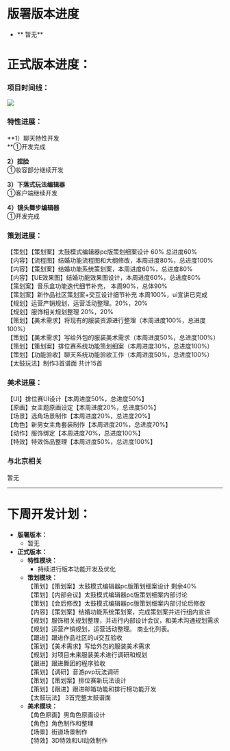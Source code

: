 # 版署版本进度
+ ** 暂无**

# 正式版本进度：
### 项目时间线：
![](https://cdn.nlark.com/yuque/0/2024/png/12926950/1721990606810-9647d188-492a-479a-aaa6-7243f3969aa7.png)

### 特性进展：   
**1）聊天特性开发  
**①开发完成  
  
**2）捏脸**  
①妆容部分继续开发  
  
**3）下落式玩法编辑器**  
①客户端继续开发  
  
**4）镜头舞步编辑器**  
①开发完成  

### 策划进展：
【策划】【策划案】太鼓模式编辑器pc版策划细案设计   60%   总进度60%  
【内容】【流程图】结婚功能流程图和大纲修改，本周进度80%，总进度100%  
【内容】【策划案】结婚功能系统策划案，本周进度60%，总进度80%  
【内容】【UE效果图】结婚功能效果图设计，本周进度60%，总进度80%  
【策划案】音乐盒功能迭代细节补充， 本周90%，总体90%  
【策划案】新作品社区策划案+交互设计细节补充  本周100%，ui宣讲已完成  
【规划】运营产销规划，运营活动整理。20%，20%  
【规划】服饰相关规划整理      20%，20%  
【策划】【美术需求】将现有的服装资源进行整理（本周进度100%，总进度100%）  
【策划】【美术需求】写给外包的服装美术需求（本周进度50%，总进度100%）  
【策划】【策划案】排位赛系统功能策划细案（本周进度30%，总进度100%）  
【策划】【功能验收】聊天系统功能验收工作（本周进度50%，总进度100%）  
【太鼓玩法】制作3首谱面 共计15首    
 

### 美术进展：
 【UI】排位赛UI设计【本周进度50%，总进度50%】  
【原画】女主题原画设定【本周进度20%，总进度50%】  
【场景】选角场景制作【本周进度20%，总进度20%】  
【角色】新男女主角套装制作【本周进度20%，总进度70%】  
【动作】服饰绑定【本周进度70%，总进度100%】  
【特效】特效饰品整理【本周进度50%，总进度100%】   

###  与北京相关                       
暂无 

---

# 下周开发计划：
+ **版署版本：**
    -   暂无
+ **正式版本：**
    - **特性模块：**
        *  持续进行版本功能开发及优化
    - **策划模块：**  
 【策划】【策划案】太鼓模式编辑器pc版策划细案设计   剩余40%  
【策划】【内部会议】太鼓模式编辑器pc版策划细案内部讨论     
【策划】【会后修改】太鼓模式编辑器pc版策划细案内部讨论后修改   
【内容】【策划案】结婚功能系统策划案，完成策划案并进行组内宣讲  
【规划】服饰相关规划整理，并进行内部设计会议，和美术沟通规划需求  
【规划】运营产销规划，运营活动整理。 商业化列表。  
【跟进】跟进作品社区的ui交互验收  
【策划】【美术需求】写给外包的服装美术需求  
【规划】对项目未来服装美术进行调研和规划  
【跟进】跟进舞团的程序验收  
【策划】【调研】音游pvp玩法调研  
【策划】【策划案】排位赛新玩法设计  
【策划】【跟进】跟进邮箱功能和排行榜功能开发  
【太鼓玩法】 3首完整太鼓谱面  
    -  **美术模块：**  
 【角色原画】男角色原画设计  
【角色】角色制作和整理  
【场景】街道场景制作  
【特效】3D特效和UI动效制作  

